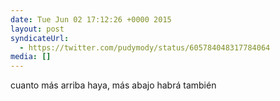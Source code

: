 ```yaml
---
date: Tue Jun 02 17:12:26 +0000 2015
layout: post
syndicateUrl:
  - https://twitter.com/pudymody/status/605784048317784064
media: []
---
```

cuanto más arriba haya, más abajo habrá también

